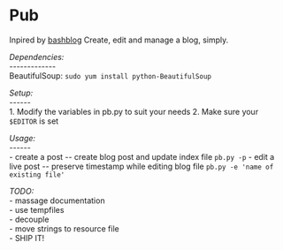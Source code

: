 Pub
======

Inpired by 
<a href="https://github.com/carlesfe/bashblog/blob/master/bb.sh">bashblog</a>
Create, edit and manage a blog, simply.

*Dependencies:*<br>
*-------------*<br>
BeautifulSoup: `sudo yum install python-BeautifulSoup`

*Setup:*<br>
*------*<br>
    1. Modify the variables in pb.py to suit your needs
    2. Make sure your `$EDITOR` is set


*Usage:*<br>
*------*<br>
    - create a post -- create blog post and update index file</li>
         `pb.py -p`
    - edit a live post -- preserve timestamp while editing blog file</li>
         `pb.py -e 'name of existing file'`

*TODO:*<br>
    - massage documentation<br>
    - use tempfiles<br>
    - decouple<br>
    - move strings to resource file<br>
    - SHIP IT!<br>
